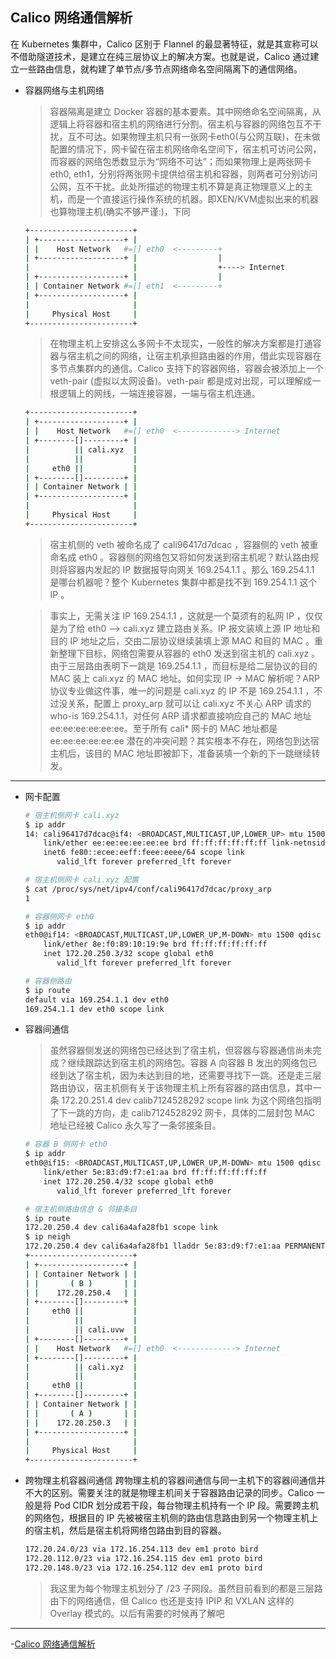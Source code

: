 ## Calico 网络通信解析
在 Kubernetes 集群中，Calico 区别于 Flannel 的最显著特征，就是其宣称可以不借助隧道技术，是建立在纯三层协议上的解决方案。也就是说，Calico 通过建立一些路由信息，就构建了单节点/多节点网络命名空间隔离下的通信网络。
- 容器网络与主机网络
  > 容器隔离是建立 Docker 容器的基本要素。其中网络命名空间隔离，从逻辑上将容器和宿主机的网络进行分割。宿主机与容器的网络包互不干扰，互不可达。如果物理主机只有一张网卡eth0(与公网互联)，在未做配置的情况下，网卡留在宿主机网络命名空间下，宿主机可访问公网，而容器的网络包悉数显示为“网络不可达”；而如果物理上是两张网卡 eth0, eth1，分别将两张网卡提供给宿主机和容器，则两者可分别访问公网，互不干扰。此处所描述的物理主机不算是真正物理意义上的主机，而是一个直接运行操作系统的机器。即XEN/KVM虚拟出来的机器也算物理主机(确实不够严谨:)，下同
  ```bash
  +-----------------------+
  | +-------------------+ |
  | |    Host Network   #=[] eth0  <---------+
  | +-------------------+ |                  |
  |                       |                  +----> Internet
  | +-------------------+ |                  |
  | | Container Network #=[] eth1  <---------+
  | +-------------------+ |
  |                       |
  |     Physical Host     |
  +-----------------------+
  ```
  > 在物理主机上安排这么多网卡不太现实，一般性的解决方案都是打通容器与宿主机之间的网络，让宿主机承担路由器的作用，借此实现容器在多节点集群内的通信。Calico 支持下的容器网络，容器会被添加上一个 veth-pair (虚拟以太网设备)。veth-pair 都是成对出现，可以理解成一根逻辑上的网线，一端连接容器，一端与宿主机连通。
  ```bash
  +-----------------------+
  | +-------------------+ |
  | |    Host Network   #=[] eth0  <-------------> Internet
  | +--------[]---------+ |               
  |          || cali.xyz  |
  |          ||           |                 
  |     eth0 ||           |
  | +--------[]---------+ |                 
  | | Container Network | | 
  | +-------------------+ |
  |                       |
  |     Physical Host     |
  +-----------------------+
  ```
  > 宿主机侧的 veth 被命名成了 cali96417d7dcac ，容器侧的 veth 被重命名成 eth0 。容器侧的网络包又将如何发送到宿主机呢？默认路由规则将容器内发起的 IP 数据报导向网关 169.254.1.1 。那么 169.254.1.1 是哪台机器呢？整个 Kubernetes 集群中都是找不到 169.254.1.1 这个 IP 。

  > 事实上，无需关注 IP 169.254.1.1 ，这就是一个莫须有的私网 IP ，仅仅是为了给 eth0 –> cali.xyz 建立路由关系。IP 报文装填上源 IP 地址和目的 IP 地址之后，交由二层协议继续装填上源 MAC 和目的 MAC 。重新整理下目标，网络包需要从容器的 eth0 发送到宿主机的 cali.xyz 。由于三层路由表明下一跳是 169.254.1.1 ，而目标是给二层协议的目的 MAC 装上 cali.xyz 的 MAC 地址。如何实现 IP -> MAC 解析呢？ARP 协议专业做这件事，唯一的问题是 cali.xyz 的 IP 不是 169.254.1.1 ，不过没关系，配置上 proxy_arp 就可以让 cali.xyz 不关心 ARP 请求的 who-is 169.254.1.1，对任何 ARP 请求都直接响应自己的 MAC 地址 ee:ee:ee:ee:ee:ee。至于所有 cali* 网卡的 MAC 地址都是 ee:ee:ee:ee:ee:ee 潜在的冲突问题？其实根本不存在，网络包到达宿主机后，该目的 MAC 地址即被卸下，准备装填一个新的下一跳继续转发。
---
- 网卡配置
  ```bash
  # 宿主机侧网卡 cali.xyz
  $ ip addr
  14: cali96417d7dcac@if4: <BROADCAST,MULTICAST,UP,LOWER_UP> mtu 1500 qdisc noqueue state UP
      link/ether ee:ee:ee:ee:ee:ee brd ff:ff:ff:ff:ff:ff link-netnsid 2
      inet6 fe80::ecee:eeff:feee:eeee/64 scope link
         valid_lft forever preferred_lft forever

  # 宿主机侧网卡 cali.xyz 配置
  $ cat /proc/sys/net/ipv4/conf/cali96417d7dcac/proxy_arp
  1

  # 容器侧网卡 eth0
  $ ip addr
  eth0@if14: <BROADCAST,MULTICAST,UP,LOWER_UP,M-DOWN> mtu 1500 qdisc noqueue
      link/ether 8e:f0:89:10:19:9e brd ff:ff:ff:ff:ff:ff
      inet 172.20.250.3/32 scope global eth0
         valid_lft forever preferred_lft forever

  # 容器侧路由
  $ ip route 
  default via 169.254.1.1 dev eth0
  169.254.1.1 dev eth0 scope link
  ```
- 容器间通信
  > 虽然容器侧发送的网络包已经达到了宿主机，但容器与容器通信尚未完成？继续跟踪达到宿主机的网络包。容器 A 向容器 B 发出的网络包已经到达了宿主机，因为未达到目的地，还需要寻找下一跳。还是走三层路由协议，宿主机侧有关于该物理主机上所有容器的路由信息，其中一条 172.20.251.4 dev calib7124528292 scope link 为这个网络包指明了下一跳的方向，走 calib7124528292 网卡，具体的二层封包 MAC 地址已经被 Calico 永久写了一条邻接条目。
  ```bash
  # 容器 B 侧网卡 eth0
  $ ip addr
  eth0@if15: <BROADCAST,MULTICAST,UP,LOWER_UP,M-DOWN> mtu 1500 qdisc noqueue
      link/ether 5e:83:d9:f7:e1:aa brd ff:ff:ff:ff:ff:ff
      inet 172.20.250.4/32 scope global eth0
         valid_lft forever preferred_lft forever

  # 宿主机侧路由信息 & 邻接条目
  $ ip route
  172.20.250.4 dev cali6a4afa28fb1 scope link
  $ ip neigh
  172.20.250.4 dev cali6a4afa28fb1 lladdr 5e:83:d9:f7:e1:aa PERMANENT
  +-----------------------+
  | +-------------------+ |                 
  | | Container Network | | 
  | |       ( B )       | |
  | |    172.20.250.4   | |
  | +--------[]---------+ |
  |     eth0 ||           |
  |          ||           |
  |          || cali.uvw  |
  | +--------[]---------+ |
  | |    Host Network   #=[] eth0  <-------------> Internet
  | +--------[]---------+ |               
  |          || cali.xyz  |
  |          ||           |                 
  |     eth0 ||           |
  | +--------[]---------+ |                 
  | | Container Network | | 
  | |       ( A )       | |
  | |    172.20.250.3   | |
  | +-------------------+ |
  |                       |
  |     Physical Host     |
  +-----------------------+
  ```
- 跨物理主机容器间通信
跨物理主机的容器间通信与同一主机下的容器间通信并不大的区别。需要关注的就是物理主机间关于容器路由记录的同步。Calico 一般是将 Pod CIDR 划分成若干段，每台物理主机持有一个 IP 段。需要跨主机的网络包，根据目的 IP 先被被宿主机侧的路由信息路由到另一个物理主机上的宿主机，然后是宿主机将网络包路由到目的容器。
  ```bash
  172.20.24.0/23 via 172.16.254.113 dev em1 proto bird
  172.20.112.0/23 via 172.16.254.115 dev em1 proto bird
  172.20.148.0/23 via 172.16.254.112 dev em1 proto bird
  ```
    > 我这里为每个物理主机划分了 /23 子网段。虽然目前看到的都是三层路由下的网络通信，但 Calico 也还是支持 IPIP 和 VXLAN 这样的 Overlay 模式的。以后有需要的时候再了解吧
---
-[Calico 网络通信解析](https://www.ffutop.com/posts/2019-12-24-how-calico-works/)
